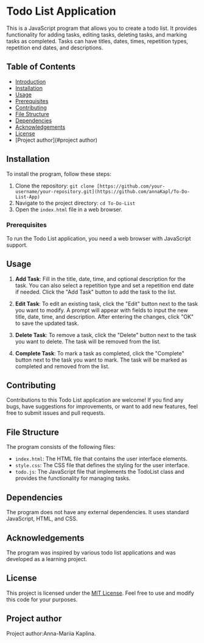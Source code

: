 # Todo List Application

This is a JavaScript program that allows you to create a todo list. It provides functionality for adding tasks, editing tasks, deleting tasks, and marking tasks as completed. Tasks can have titles, dates, times, repetition types, repetition end dates, and descriptions.

## Table of Contents

- [Introduction](#todo-list-application)
- [Installation](#Installation)
- [Usage ](#usage)
- [Prerequisites](#prerequisites)
- [Contributing](#contributing)
- [File Structure](#file-structure)
- [Dependencies](#dependencies)
- [Acknowledgements](#acknowledgements)
- [License](#license)
- [Project author](#project author)


## Installation

To install the program, follow these steps:

1. Clone the repository: `git clone [https://github.com/your-username/your-repository.git](https://github.com/annaKapl/To-Do-List-App)`
2. Navigate to the project directory: `cd To-Do-List`
3. Open the `index.html` file in a web browser.


### Prerequisites

To run the Todo List application, you need a web browser with JavaScript support.


## Usage

1. **Add Task**: Fill in the title, date, time, and optional description for the task. You can also select a repetition type and set a repetition end date if needed. Click the "Add Task" button to add the task to the list.

2. **Edit Task**: To edit an existing task, click the "Edit" button next to the task you want to modify. A prompt will appear with fields to input the new title, date, time, and description. After entering the changes, click "OK" to save the updated task.

3. **Delete Task**: To remove a task, click the "Delete" button next to the task you want to delete. The task will be removed from the list.

4. **Complete Task**: To mark a task as completed, click the "Complete" button next to the task you want to mark. The task will be marked as completed and removed from the list.

## Contributing

Contributions to this Todo List application are welcome! If you find any bugs, have suggestions for improvements, or want to add new features, feel free to submit issues and pull requests.


## File Structure

The program consists of the following files:

- `index.html`: The HTML file that contains the user interface elements.
- `style.css`: The CSS file that defines the styling for the user interface.
- `todo.js`: The JavaScript file that implements the TodoList class and provides the functionality for managing tasks.



## Dependencies

The program does not have any external dependencies. It uses standard JavaScript, HTML, and CSS.


## Acknowledgements

The program was inspired by various todo list applications and was developed as a learning project.

## License

This project is licensed under the [MIT License](LICENSE). Feel free to use and modify this code for your purposes.

## Project author

Project author:Anna-Mariia Kaplina.

